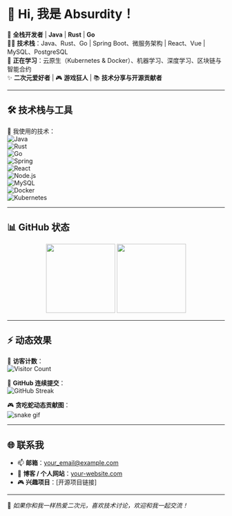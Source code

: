 # 👋 Hi, 我是 **Absurdity**！  

🌸 **全栈开发者** | **Java** | **Rust** | **Go**  
🧑‍💻 **技术栈**：Java、Rust、Go | Spring Boot、微服务架构 | React、Vue | MySQL、PostgreSQL  
🌱 **正在学习**：云原生（Kubernetes & Docker）、机器学习、深度学习、区块链与智能合约  
✨ **二次元爱好者** | 🎮 **游戏狂人** | 📚 **技术分享与开源贡献者**

---

## 🛠️ 技术栈与工具  

🌟 我使用的技术：  
![Java](https://img.shields.io/badge/-Java-007396?logo=java&logoColor=fff)  
![Rust](https://img.shields.io/badge/-Rust-000000?logo=rust&logoColor=fff)  
![Go](https://img.shields.io/badge/-Go-00ADD8?logo=go&logoColor=fff)  
![Spring](https://img.shields.io/badge/-Spring-6DB33F?logo=spring&logoColor=fff)  
![React](https://img.shields.io/badge/-React-61DAFB?logo=react&logoColor=000)  
![Node.js](https://img.shields.io/badge/-Node.js-339933?logo=node.js&logoColor=fff)  
![MySQL](https://img.shields.io/badge/-MySQL-4479A1?logo=mysql&logoColor=fff)  
![Docker](https://img.shields.io/badge/-Docker-2496ED?logo=docker&logoColor=fff)  
![Kubernetes](https://img.shields.io/badge/-Kubernetes-326CE5?logo=kubernetes&logoColor=fff)  

---

## 📊 GitHub 状态

<p align="center">
  <img src="https://github-readme-stats.vercel.app/api?username=Absurdity&show_icons=true&theme=radical" height="160" />
  <img src="https://github-readme-stats.vercel.app/api/top-langs/?username=Absurdity&layout=compact&theme=radical" height="160" />
</p>

---

## ⚡ 动态效果  

👀 **访客计数**：  
![Visitor Count](https://komarev.com/ghpvc/?username=Absurdity&color=blueviolet&style=flat-square)  

💬 **GitHub 连续提交**：  
![GitHub Streak](https://streak-stats.demolab.com/?user=Absurdity&theme=radical&hide_border=true)  

🎮 **贪吃蛇动态贡献图**：  
![snake gif](https://github.com/Absurdity/Absurdity/blob/main/github-contribution-grid-snake.svg)

---

## 🌐 联系我  

- 📫 **邮箱**：[your_email@example.com](mailto:your_email@example.com)  
- 📝 **博客 / 个人网站**：[your-website.com](https://your-website.com)  
- 🎮 **兴趣项目**：[开源项目链接]

---

🌟 *如果你和我一样热爱二次元，喜欢技术讨论，欢迎和我一起交流！*
